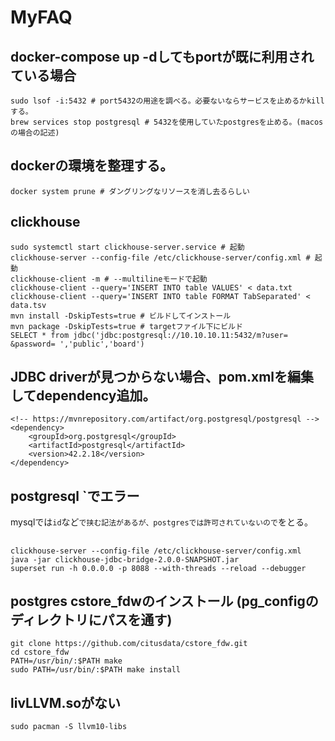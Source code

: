 # MyFAQ

## docker-compose up -dしてもportが既に利用されている場合
```
sudo lsof -i:5432 # port5432の用途を調べる。必要ないならサービスを止めるかkillする。
brew services stop postgresql # 5432を使用していたpostgresを止める。(macosの場合の記述)
```

## dockerの環境を整理する。
```
docker system prune # ダングリングなリソースを消し去るらしい
```

## clickhouse
```
sudo systemctl start clickhouse-server.service # 起動
clickhouse-server --config-file /etc/clickhouse-server/config.xml # 起動
clickhouse-client -m # --multilineモードで起動
clickhouse-client --query='INSERT INTO table VALUES' < data.txt
clickhouse-client --query='INSERT INTO table FORMAT TabSeparated' < data.tsv
mvn install -DskipTests=true # ビルドしてインストール
mvn package -DskipTests=true # targetファイル下にビルド
SELECT * from jdbc('jdbc:postgresql://10.10.10.11:5432/m?user= &password= ','public','board')
```
## JDBC driverが見つからない場合、pom.xmlを編集してdependency追加。
```
<!-- https://mvnrepository.com/artifact/org.postgresql/postgresql -->
<dependency>
    <groupId>org.postgresql</groupId>
    <artifactId>postgresql</artifactId>
    <version>42.2.18</version>
</dependency>
```

## postgresql `でエラー
mysqlでは`id`など`で挟む記法があるが、postgresでは許可されていないので`をとる。

## 
```
clickhouse-server --config-file /etc/clickhouse-server/config.xml
java -jar clickhouse-jdbc-bridge-2.0.0-SNAPSHOT.jar
superset run -h 0.0.0.0 -p 8088 --with-threads --reload --debugger
```

## postgres cstore_fdwのインストール (pg_configのディレクトリにパスを通す)

```
git clone https://github.com/citusdata/cstore_fdw.git
cd cstore_fdw
PATH=/usr/bin/:$PATH make
sudo PATH=/usr/bin/:$PATH make install
```

## livLLVM.soがない
```
sudo pacman -S llvm10-libs
```
